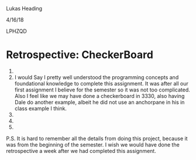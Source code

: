 Lukas Heading

4/16/18

LPHZQD

# Retrospective: CheckerBoard
1.
2. I would Say I pretty well understood the programming concepts and foundational knowledge to complete this assignment. It was after all our first assignment I believe for the semester so it was not too complicated. Also I feel like we may have done a checkerboard in 3330, also having Dale do another example, albeit he did not use an anchorpane in his in class example I think.
3.
4.
5.

P.S. It is hard to remember all the details from doing this project, because it was from the beginning of the semester. I wish we would have done the retrospective a week after we had completed this assignment.
